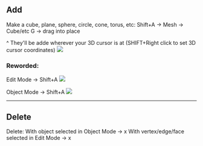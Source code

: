 
## Add
Make a cube, plane, sphere, circle, cone, torus, etc:
Shift+A → Mesh → Cube/etc
G → drag into place

^ They'll be adde wherever your 3D cursor is at (SHIFT+Right click to set 3D cursor coordinates)
![](https://i.imgur.com/KMPWYSr.png)


### Reworded:


Edit Mode -> Shift+A
![](https://i.imgur.com/3Fznuld.png)

Object Mode -> Shift+A
![](https://i.imgur.com/SSmIuZ4.png)



---

## Delete
Delete:
With object selected in Object Mode -> x
With vertex/edge/face selected in Edit Mode -> x